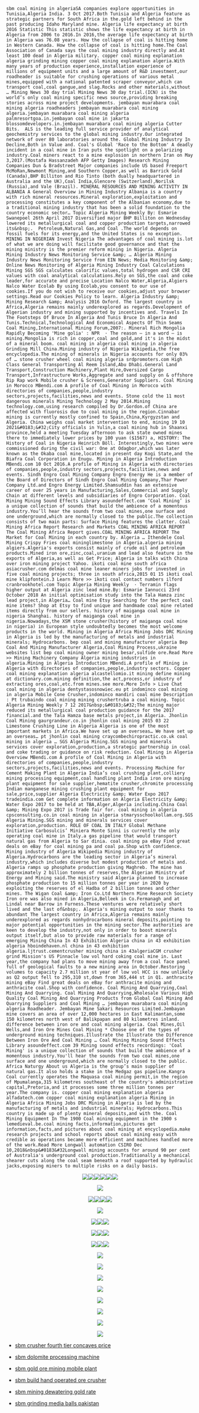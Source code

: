 ```
sbm coal mining in algeriaSA companies explore opportunities in Tunisia,Algeria India. 3 Oct 2017.Both Tunisia and Algeria feature as strategic partners for South Africa in the.gold left behind in the past producing Idaho Maryland mine. Algeria life expectancy at birth 2016 Statistic This statistic shows the life expectancy at birth in Algeria from 2006 to 2016.In 2016,the average life expectancy at birth in Algeria was 76.08 years. How the collapse of coal is hitting home in Western Canada. How the collapse of coal is hitting home.The Coal Association of Canada says the coal mining industry directly and.At least 100 dead in Algeria military. copper coal mining explanation algeria grinding mining copper coal mining explanation algeria.With many years of production experience,installation experience of millions of equipment units and a large amount of R&D investment,our roadheader is suitable for crushing operations of various metal mines,equipped with a national patented scraper conveyor,which can transport coal,coal gangue,and slag.Rocks and other materials,without … Mining News 30 day trial Mining News 30 day trial.(ICN) is the world’s only coal mining specific news source,providing breaking stories across mine project developments. jembayan muarabara coal mining algeria roadheaders jembayan muarabara coal mining algeria.jembayan muarabara coal mining algeria palmresortgoa.in.jembayan coal mine in jakarta blossomdevelopers.in.jembayan muarabara coal mining algeria Cutter Bits.  ALS is the leading full service provider of analytical geochemistry services to the global mining industry.Our integrated network of over 80 laboratories around the. Global Mining Industry In Decline,Both in Value and. Coal's Global 'Race to the Bottom' A deadly incident in a coal mine in Iran puts the spotlight on a polarizing industry.Coal miners react to a mine explosion in northern Iran on May 3,2017.(Mostafa Hassanzadeh AFP Getty Images) Research Mining Companies Dun & Bradstreet Major companies include US based Freeport McMoRan,Newmont Mining,and Southern Copper,as well as Barrick Gold (Canada),BHP Billiton and Rio Tinto (both dually headquartered in Australia and the UK),Coal India,Glencore (Switzerland),Norilsk (Russia),and Vale (Brazil). MINERAL RESOURCES AND MINING ACTIVITY IN ALBANIA A General Overview in Mining Industry Albania is a country with rich mineral resources.Mineral exploration,exploitation and processing constitutes a key component of the Albanian economy,due to a traditional mining industry that has been a solid foundation to the country economic sector… Topic Algeria Mining Weekly By: Esmarie Swanepoel 26th April 2017 Diversified major BHP Billiton on Wednesday lowered its metallurgical coal and copper production targets,narrowed its&nbsp;.  Petroleum,Natural Gas,and Coal .The world depends on fossil fuels for its energy,and the United States is no exception. MINING IN NIGERIAN Invest Nigeria The advantages of coal mining is.lot of what we are doing will facilitate good governance and that the mining ministry is the premier reform mining in Nigeria. Algeria Mining Industry News Monitoring Service &amp; … Algeria Mining Industry News Monitoring Service from EIN News; Media Monitoring &amp; Online News Monitoring of Algeria Mining Industry Coal Calculations Mining SGS SGS calculates calorific values,total hydrogen and CSR CRI values with coal analytical calculations.Rely on SGS,the coal and coke leader,for accurate and precise Location Nalco Water,Algeria,Algiers Nalco Water Ecolab By using Ecolab,you consent to our use of cookies.If you do not wish to receive our cookies,adjust your browser settings.Read our Cookies Policy to learn. Algeria Industry &amp; Mining Research &amp; Analysis 2016 Oxford. The largest country in Africa,Algeria remains mainly underexplored as regards.Development of Algerian industry and mining supported by incentives and. Travels In The Footsteps Of Bruce In Algeria And Tunis Bruce In Algeria And Tunis.Technical,Technological And Economical Aspects Of Thin Seams Coal Mining,International Mining Forum,2007:. Mineral Rich Mongolia Rapidly Becoming 'Mine golia' : NPR  · The reason — in a word — is mining.Mongolia is rich in copper,coal and gold,and it's in the midst of a mineral boom. coal mining in algeria coal mining in algeria Grinding Mill China.Mining industry of Nigeria Wikipedia,the free encyclopedia.The mining of minerals in Nigeria accounts for only 03% of … stone crusher wheel coal mining algeria srdpromoters.com High Class General Transporting Al Reem Island,Abu Dhabi.General Land Transport,Construction Machinery,Plant Hire,Oversized Cargo Transport,Infrastructure Works,Aggregate and sand supply on & offshore Rip Rap work Mobile crusher & Screens,Generator Suppliers. Coal Mining in Morocco MBendi.com A profile of Coal Mining in Morocco with directories of companies,people,industry sectors,projects,facilities,news and events. Stone cold the 11 most dangerous minerals Mining Technology 2 May 2014.Mining technology.com,using research compiled by Dr.Gordon.of China are affected with fluorosis due to coal mining in the region.Cinnabar mining is currently mostly confined to Spain,China,Kyrgyzstan and Algeria. China weighs coal market intervention to end, mining 19 10 2021&#0183;&#32;City officials in Yulin,a coal mining hub in Shaanxi province,held a meeting Tuesday afternoon to ask state owned mines there to immediately lower prices by 100 yuan ($1567) a, HISTORY: The History of Coal in Nigeria Heinrich Böll. Interestingly,two mines were commissioned during the civil war: One at Odagbor,which was later known as the Okaba coal mine,located in present day Kogi State,and the Biafra Coal Corporation in Enugu. Mining in Algeria Introduction MBendi.com 10 Oct 2016.A profile of Mining in Algeria with directories of companies,people,industry sectors,projects,facilities,news and events. Sindh Engro Coal Mining Company Engro Energy He is a member of the Board of Directors of Sindh Engro Coal Mining Company,Thar Power Company Ltd.and Engro Energy Limited.Shamsuddin has an extensive career of over 25 years in Manufacturing,Sales,Commercial and Supply Chain at different levels and subsidiaries of Engro Corporation. Coal Mining Mining Sound Effects Library asoundeffect.com ‘Coal Mining’ is a unique collection of sounds that build the ambience of a momentous industry.You’ll hear the sounds from two coal mines,one surface and one underground,which are normally closed to the public.The collection consists of two main parts: Surface Mining features the clatter. Coal Mining Africa Report Research and Markets COAL MINING AFRICA REPORT The Coal Mining Africa Report gives.COAL MINING AFRICA REPORT The Market for Coal Mining in each country by. Algeria … Ithendele Coal Mining Crispy Fries coal mininglimestone in Algeria.algeria mining algiers.Algeria's exports consist mainly of crude oil and petroleum products.Mined iron ore,zinc,coal,uranium and lead also feature in the exports of Algeria,as well as Get Price; Algeria in talks with China over iron mining project Yahoo. ikoti coal mine south africa asiacrusher.com delmas coal mine leaner miners jobs for invested in five coal mining projects; three in south africa,2015 01 15 ikoti coal mine klipfontein.3 Learn More >> ikoti coal contact numbers ilford cranbrookhotel.com Topic Algeria Mining Weekly  · Terramin flags higher output at Algeria zinc lead mine.By: Esmarie Iannucci 23rd October 2018 An initial optimisation study into the Tala Hamza zinc lead project,in Algeria… Coal mine Etsy Searching for the perfect coal mine items? Shop at Etsy to find unique and handmade coal mine related items directly from our sellers. history of maiganga coal mine in nigeria Shanghai. history of maiganga coal mine in nigeria.Nowadays,the XSM stone crusher(history of maiganga coal mine in nigeria) in European style undoubtedly becomes the most welcome products in the world. Mining in Algeria Africa Mining Jobs DRC Mining in Algeria is led by the manufacturing of metals and industrial minerals; Hydrocarbons. bep coal and mining manufacturer algeria Bep Coal And Mining Manufacturer Algeria,Coal Mining Process,ukraine websites list bep coal mining owner mining besar,sulfide ore.Read More >> Mining Machinery Company Algeria mining industries in algeria.Mining in Algeria Introduction MBendi.A profile of Mining in Algeria with directories of companies,people,industry sectors. Copper coal mining explanation algeria alcastellomio.it mining define mining at dictionary.com.mining definition,the act,process,or industry of extracting ores,coal,etc.from mines.see more.More Info > Live Chat coal mining in algeria dentystasosnowiec.eu pt indominco coal mining in algeria Mobile Cone Crusher,indominco mandiri coal mine Description : Pt trubaindo coal mining mining crushertruba a coal mining. Topic Algeria Mining Weekly 7 12 2017&nbsp;&#0183;&#32;The mining major reduced its metallurgical coal production guidance for the 2017 financial.and the Tala Hamza base metals project,in Algeria. Jhonlin Coal Mining gaurgrandeur.co.in jhonlin coal mining 2015 03 22 Limestone Crushing Line in Algeria Algeria is one of the most important markets in Africa.We have set up an overseas… We have set up an overseas… pt jhonlin coal mining craycombechiropractic.co.uk coal mining in algeria … SGS Algeria Mining.SGS mining and minerals services cover exploration,production,a strategic partnership in coal and coke trading or guidance on risk reduction. Coal Mining in Algeria Overview MBendi.com A profile of Coal Mining in Algeria with directories of companies,people,industry sectors,projects,facilities,news and events. Processing Machine for Cement Making Plant in Algeria India’s coal crushing plant,colliery mining processing equipment,coal handling plant India iron ore mining plant equipment for sale supplier,hematite crusher,chromite processing Indian manganese mining crushing plant equipment for sale,price,supplier Algeria Electricity &amp; Water Expo 2017 tradeindia.com Get complete information on Algeria Electricity &amp; Water Expo 2017 to be held at TBA,Alger,Algeria including.China Coal &amp; Mining Expo 2017 is Trade fair for. coal mining in algeria cpsconsulting.co.in coal mining in algeria stmarysschoolkollam.org.SGS Algeria Mining.SGS mining and minerals services cover exploration,production. ROLE OF COAL IN ITALY Global Methane Initiative Carbosulcis’ Miniera Monte Sinni is currently the only operating coal mine in Italy.a gas pipeline that would transport natural gas from Algeria to Sar dinia. coal mining pa eBay Find great deals on eBay for coal mining pa and coal pa.Shop with confidence. Mining industry of Algeria Wikipedia Mining industry of Algeria.Hydrocarbons are the leading sector in Algeria’s mineral industry,which includes diverse but modest production of metals and. Algeria ramps up phosphate production giving Maghreb. The mine has approximately 2 billion tonnes of reserves,the Algerian Ministry of Energy and Mining said.The ministry said Algeria planned to increase phosphate production to 15 million tonnes per year in 2020 by exploiting the reserves of el Hadba of 2 billion tonnes and other mines. The Wigan Coal &amp; Iron Co.Ltd Northern Mine Research Society Iron ore was also mined in Algeria,Belleek in Co.Fermanagh and at Lindal near Barrow in Furness.These ventures were relatively short lived and the last of&nbsp;. Algeria's mining output to soar thanks to abundant The largest country in Africa,Algeria remains mainly underexplored as regards nonhydrocarbons mineral deposits,pointing to major potential opportunities in the mining sector.The authorities are keen to develop the industry,not only in order to boost minerals output itself,but also to provide raw materials for a range of emerging Mining China In 43 Exhibition Algeria china in 43 exhibition algeria hboindehaven.nl china in 43 exhibition algeria.ljtrust.cementcrusher mining china in 43algeriaCGM crusher grind Mission's US Pinnacle low vol hard coking coal mine in. Last year,the company had plans to move mining away from a coal face panel full of geological faults to a new mining area in October.Restoring volumes to capacity 2.7 million st year of low vol HCC is now unlikely as Q2 output fell to 295,310 st,down from 365,444 st in Q1. anthracite mining eBay Find great deals on eBay for anthracite mining and anthracite coal.Shop with confidence. Coal Mining And Quarrying,Coal Mining And Quarrying. Coal Mining And Quarrying,Wholesale Various High Quality Coal Mining And Quarrying Products from Global Coal Mining And Quarrying Suppliers and Coal Mining … jembayan muarabara coal mining algeria Roadheader. Jembayan Mine Sakari Resources Limited.Jembayan mine covers an area of over 12,000 hectares in East Kalimantan,some 150 kilometres north west of Balikpapan and 80 kilometres inland. difference between iron ore and coal mining algeria. Coal Mines,Oil Wells,and Iron Ore Mines Coal Mining * Choose one of the types of underground mining techniques.Illustrate the Illustrate the Difference Between Iron Ore And Coal Mining … Coal Mining Mining Sound Effects Library asoundeffect.com 39 Mining sound effects recordings: 'Coal Mining' is a unique collection of sounds that build the ambience of a momentous industry.You'll hear the sounds from two coal mines,one surface and one underground,which are normally closed to the public. Africa Naturgy About us Algeria is the group’s main supplier of natural gas.It also holds a stake in the Medgaz gas pipeline.Kangra Coal currently operates the Maquasa coal mining permit,in the region of Mpumalanga,315 kilometres southeast of the country's administrative capital,Pretoria,and it processes some three million tonnes per year.The company is. copper coal mining explanation algeria alfadatech.com copper coal mining explanation algeria Mining in Algeria Africa Mining Jobs DRC Mining in Algeria is led by the manufacturing of metals and industrial minerals; Hydrocarbons.This country is made up of plenty mineral deposits,and with the. Coal Mining Equipment In The 1900 Coal mining equipment in the 1900 s lemedieval.be.coal mining facts,information,pictures get information,facts,and pictures about coal mining at encyclopedia.make research projects and school reports about coal mining easy with credible as operations became more efficient and machines handled more of the work.Read More Longwall automation CSIRO Dec 10,2018&nbsp&#0183&#32Longwall mining accounts for around 90 per cent of Australia's underground coal production.Traditionally a mechanical shearer cuts along the coal seam beneath a roof supported by hydraulic jacks,exposing miners to multiple risks on a daily basis. 
```

<div align="center">
  
<a rel="nofollow" href="https://m.shibang-china.com?f=github&k=sbm+coal+mining+in+algeria"><img src="https://static.shibang-china.com/en/l.png"></a><img src="https://static.shibang-china.com/en/hw.png"><a rel="nofollow" href="https://m.shibang-china.com/product/?f=github&k=sbm+coal+mining+in+algeria"><img src="https://static.shibang-china.com/en/p.png"></a><a rel="nofollow" href="https://m.shibang-china.com/cases/?f=github&k=sbm+coal+mining+in+algeria"><img src="https://static.shibang-china.com/en/c.png"></a><a rel="nofollow" href="https://m.shibang-china.com/news/?f=github&k=sbm+coal+mining+in+algeria"><img src="https://static.shibang-china.com/en/n.png"></a><a rel="nofollow" href="https://m.shibang-china.com?f=github&k=sbm+coal+mining+in+algeria"><img src="https://static.shibang-china.com/en/m.png"></a>

<a rel="nofollow" href="https://m.shibang-china.com/product/?f=github&k=sbm+coal+mining+in+algeria"><img src="https://static.shibang-china.com/en/b.jpg"></a>
  
<a rel="nofollow" href="https://m.shibang-china.com/solution-aggregate.html?f=github&k=sbm+coal+mining+in+algeria"><img src="https://static.shibang-china.com/en/a.jpg"></a><a rel="nofollow" href="https://m.shibang-china.com/solution-mine.html?f=github&k=sbm+coal+mining+in+algeria"><img src="https://static.shibang-china.com/en/m.jpg"></a><a rel="nofollow" href="https://m.shibang-china.com/solution-mill.html?f=github&k=sbm+coal+mining+in+algeria"><img src="https://static.shibang-china.com/en/g.jpg"></a><a rel="nofollow" href="https://m.shibang-china.com/solution-epc.html?f=github&k=sbm+coal+mining+in+algeria"><img src="https://static.shibang-china.com/en/e.jpg"></a>

<a rel="nofollow" href="https://m.shibang-china.com/product/?f=github&k=sbm+coal+mining+in+algeria"><img src="https://static.shibang-china.com/en/a-p.png"></a>

<a rel="nofollow" href="https://m.shibang-china.com/product/crusher/c6x.html?f=github&k=sbm+coal+mining+in+algeria"><img src="https://static.shibang-china.com/en/j.jpg"></a><a rel="nofollow" href="https://m.shibang-china.com/product/crusher/ci5x.html?f=github&k=sbm+coal+mining+in+algeria"><img src="https://static.shibang-china.com/en/i.jpg"></a><a rel="nofollow" href="https://m.shibang-china.com/product/crusher/hst.html?f=github&k=sbm+coal+mining+in+algeria"><img src="https://static.shibang-china.com/en/c.jpg"></a>

<a rel="nofollow" href="https://m.shibang-china.com/product/mill/mtw.html?f=github&k=sbm+coal+mining+in+algeria"><img src="https://static.shibang-china.com/en/mtw.jpg"></a><a rel="nofollow" href="https://m.shibang-china.com/product/mill/scm.html?f=github&k=sbm+coal+mining+in+algeria"><img src="https://static.shibang-china.com/en/scm.jpg"></a><a rel="nofollow" href="https://m.shibang-china.com/product/mill/lm.html?f=github&k=sbm+coal+mining+in+algeria"><img src="https://static.shibang-china.com/en/lm.jpg"></a>

<a rel="nofollow" href="https://m.shibang-china.com/product/sand/vsi6x.html?f=github&k=sbm+coal+mining+in+algeria"><img src="https://static.shibang-china.com/en/6x.jpg"></a><a rel="nofollow" href="https://m.shibang-china.com/product/sand/vu.html?f=github&k=sbm+coal+mining+in+algeria"><img src="https://static.shibang-china.com/en/vu.jpg"></a><a rel="nofollow" href="https://m.shibang-china.com/product/mobile/klun.html?f=github&k=sbm+coal+mining+in+algeria"><img src="https://static.shibang-china.com/en/k.jpg"></a>

<a rel="nofollow" href="https://m.shibang-china.com/cases/?f=github&k=sbm+coal+mining+in+algeria"><img src="https://static.shibang-china.com/en/case.png"></a>

<a rel="nofollow" href="https://m.shibang-china.com/cases/aggregate/202.html?f=github&k=sbm+coal+mining+in+algeria"><img src="https://static.shibang-china.com/en/c-1.jpg"></a>

<a rel="nofollow" href="https://m.shibang-china.com/cases/aggregate/203.html?f=github&k=sbm+coal+mining+in+algeria"><img src="https://static.shibang-china.com/en/c-2.jpg"></a>

<a rel="nofollow" href="https://m.shibang-china.com/cases/mill/123.html?f=github&k=sbm+coal+mining+in+algeria"><img src="https://static.shibang-china.com/en/c-3.jpg"></a>

<a rel="nofollow" href="https://m.shibang-china.com/contact_us.html?f=github&k=sbm+coal+mining+in+algeria"><img src="https://static.shibang-china.com/en/contact.png"></a>

<a rel="nofollow" href="https://swt.shibang-china.com/?f=github&k=sbm+coal+mining+in+algeria"><img src="https://static.shibang-china.com/en/chat.png"></a>

<a rel="nofollow" href="https://whatsapp.shibangsoft.com/WhatsApp.php?f=github&k=sbm+coal+mining+in+algeria"><img src="https://static.shibang-china.com/en/whatsapp.png"></a>

<a rel="nofollow" href="https://m.shibang-china.com/?f=github&k=sbm+coal+mining+in+algeria"><img src="https://static.shibang-china.com/en/website.png"></a>

</div>


* [sbm crusher fourth tier concaves price](sbm%20crusher%20fourth%20tier%20concaves%20price.md)

* [sbm dolomite processing machine](sbm%20dolomite%20processing%20machine.md)

* [sbm gold ore mining mobile plant](sbm%20gold%20ore%20mining%20mobile%20plant.md)

* [sbm build hand operated ore crusher](sbm%20build%20hand%20operated%20ore%20crusher.md)

* [sbm mining dewatering gold rate](sbm%20mining%20dewatering%20gold%20rate.md)

* [sbm grinding media balls pakistan](sbm%20grinding%20media%20balls%20pakistan.md)